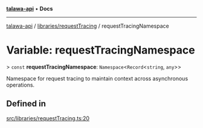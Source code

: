 [**talawa-api**](../../../README.md) • **Docs**

***

[talawa-api](../../../modules.md) / [libraries/requestTracing](../README.md) / requestTracingNamespace

# Variable: requestTracingNamespace

\> `const` **requestTracingNamespace**: `Namespace`\<`Record`\<`string`, `any`\>\>

Namespace for request tracing to maintain context across asynchronous operations.

## Defined in

[src/libraries/requestTracing.ts:20](https://github.com/PalisadoesFoundation/talawa-api/blob/c952c7a3bfd4b8b910fbae10313f5402ade5a9d4/src/libraries/requestTracing.ts#L20)
